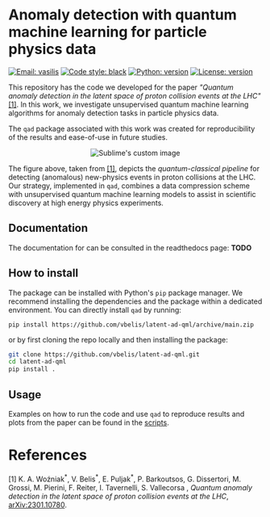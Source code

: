 # Anomaly detection with quantum machine learning for particle physics data

[![Email: vasilis](https://img.shields.io/badge/email-vasileios.belis%40cern.ch-blue?style=flat-square&logo=minutemailer)](mailto:vbelis@phys.ethz.ch)
[![Code style: black](https://img.shields.io/badge/code%20style-black-black?style=flat-square&logo=black)](https://github.com/psf/black)
[![Python: version](https://img.shields.io/badge/python-3.8-blue?style=flat-square&logo=python)](https://www.python.org/downloads/)
[![License: version](https://img.shields.io/badge/license-MIT-purple?style=flat-square)](https://github.com/QML-HEP/ae_qml/blob/main/LICENSE)

This repository has the code we developed for the paper _"Quantum anomaly detection in the latent space of proton collision events at the LHC"_ [[1]](https://arxiv.org/abs/2301.10780). In this work, we investigate unsupervised quantum machine learning algorithms for anomaly detection tasks in particle physics data. 

The `qad` package associated with this work was created for reproducibility of the results and ease-of-use in future studies.
<p align="center">
<img src="https://github.com/vbelis/latent-ad-qml/blob/docs-reformat/docs/Pipeline_QML.png?raw=true" alt="Sublime's custom image"/>
</p>

The figure above, taken from [[1]](https://arxiv.org/abs/2301.10780), depicts the _quantum\-classical pipeline_ for detecting (anomalous) new-physics events in proton collisions at the LHC. Our strategy, implemented in `qad`, combines a data compression scheme with unsupervised quantum machine learning models to assist in scientific discovery at high energy physics experiments.

## Documentation 
The documentation for can be consulted in the readthedocs page: **TODO**

## How to install
The package can be installed with Python's `pip` package manager. We recommend installing the dependencies and the package within a dedicated environment. 
You can directly install `qad` by running:

```
pip install https://github.com/vbelis/latent-ad-qml/archive/main.zip
```
or by first cloning the repo locally and then installing the package:
```bash
git clone https://github.com/vbelis/latent-ad-qml.git
cd latent-ad-qml
pip install .
```

## Usage
Examples on how to run the code and use `qad` to reproduce results and plots from the paper can be found in the [scripts](https://github.com/vbelis/latent-ad-qml/tree/main/scripts).


# References
[1] K. A. Woźniak<sup>\*</sup>, V. Belis<sup>\*</sup>, E. Puljak<sup>\*</sup>, P. Barkoutsos, G. Dissertori, M. Grossi, M. Pierini, F. Reiter, I. Tavernelli, S. Vallecorsa , _Quantum anomaly detection in the latent space of proton collision events at the LHC_, [arXiv:2301.10780](https://arxiv.org/abs/2301.10780). 
